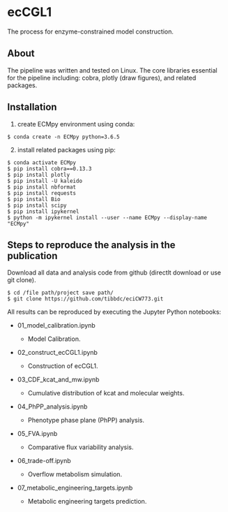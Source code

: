 # ecCGL1
The process for enzyme-constrained model construction.

## About

The pipeline was written and tested on Linux. The core libraries essential for the pipeline including: cobra, plotly (draw figures), and related packages. 

## Installation

1. create ECMpy environment using conda:

```shell
$ conda create -n ECMpy python=3.6.5
```

2. install related packages using pip:

```shell 
$ conda activate ECMpy
$ pip install cobra==0.13.3
$ pip install plotly
$ pip install -U kaleido
$ pip install nbformat
$ pip install requests
$ pip install Bio
$ pip install scipy
$ pip install ipykernel
$ python -m ipykernel install --user --name ECMpy --display-name "ECMpy"
```

## Steps to reproduce the analysis in the publication

Download all data and analysis code from github (directlt download or use git clone). 

 ```shell
$ cd /file path/project save path/
$ git clone https://github.com/tibbdc/eciCW773.git
 ```

 All results can be reproduced by executing the Jupyter Python notebooks:

+ 01_model_calibration.ipynb
  + Model Calibration.

+ 02_construct_ecCGL1.ipynb
  + Construction of ecCGL1.
  
+ 03_CDF_kcat_and_mw.ipynb
  + Cumulative distribution of kcat and molecular weights.
  
+ 04_PhPP_analysis.ipynb
  + Phenotype phase plane (PhPP) analysis.
  
+ 05_FVA.ipynb
  + Comparative flux variability analysis.
  
+ 06_trade-off.ipynb
  + Overflow metabolism simulation.
  
+ 07_metabolic_engineering_targets.ipynb
  + Metabolic engineering targets prediction.
  